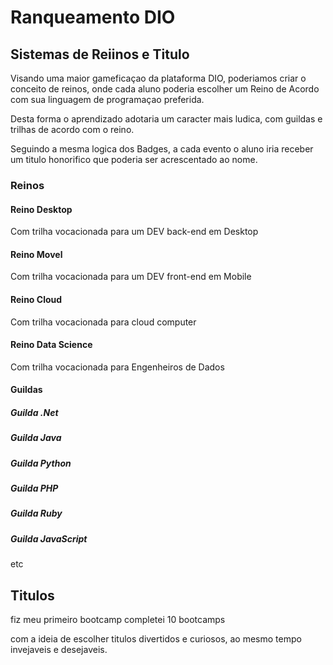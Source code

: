 # Ranqueamento DIO

## Sistemas de Reiinos e Titulo

Visando uma maior gameficaçao da plataforma DIO, poderiamos criar o conceito de reinos, onde cada aluno poderia escolher um Reino de Acordo com sua linguagem de programaçao preferida.

Desta forma o aprendizado adotaria um caracter mais ludica, com guildas e trilhas de acordo com o reino.

Seguindo a mesma logica dos Badges, a cada evento o aluno iria receber um titulo honorifico que poderia ser acrescentado ao nome.

### Reinos

#### Reino Desktop
  Com trilha vocacionada para um DEV back-end em Desktop

#### Reino Movel
  Com trilha vocacionada para um DEV front-end em Mobile
  
#### Reino Cloud
  Com trilha vocacionada para cloud computer
  
#### Reino Data Science
  Com trilha vocacionada para Engenheiros de Dados
  
#### Guildas

##### Guilda .Net
##### Guilda Java
##### Guilda Python
##### Guilda PHP
##### Guilda Ruby
##### Guilda JavaScript

etc

## Titulos

fiz meu primeiro bootcamp
completei 10 bootcamps

com a ideia de escolher titulos divertidos e curiosos, ao mesmo tempo invejaveis e desejaveis.